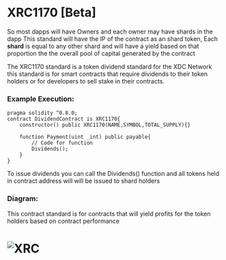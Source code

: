# **XRC1170** [Beta]

So most dapps will have Owners and each owner may have shards in the dapp This standard will have the IP of the contract as an shard token, Each **shard** is equal to any other shard and will have a yield based on that proportion the the overall pool of capital generated by the contract

The XRC1170 standard is a token dividend standard for the XDC Network this standard is for smart contracts that require dividends to their token holders or for developers to sell stake in their contracts.

### **Example Execution:**

```solidity
pragma solidity ^0.8.0;
contract DividendContract is XRC1170{
	constructor() public XRC1170(NAME,SYMBOL,TOTAL_SUPPLY){}
	
	function Payment(uint _int) public payable{
		// Code for function
		Dividends();	
	}
}
```

To issue dividends you can call the Dividends() function and all tokens held in contract address  will will be issued to shard holders

### **Diagram:**

This contract standard is for contracts that will yield profits for the token holders based on contract performance

# ![XRC](https://user-images.githubusercontent.com/16103963/141028633-bd7a483c-e422-4b9a-b3ec-df7c9c8026ae.png)
